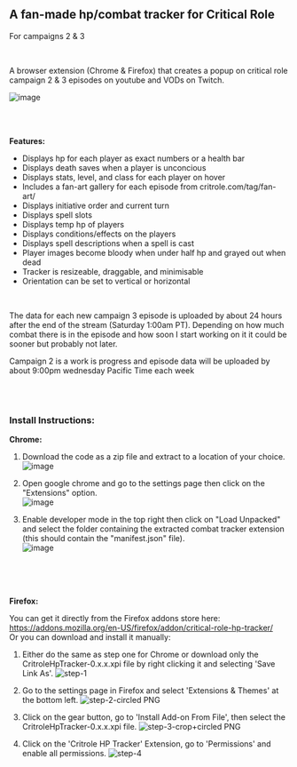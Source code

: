 ## A fan-made hp/combat tracker for Critical Role
For campaigns 2 & 3

<br />

A browser extension (Chrome & Firefox) that creates a popup on critical role campaign 2 & 3 episodes on youtube and VODs on Twitch.

![image](https://user-images.githubusercontent.com/109569193/211224761-8c414b76-4586-4d2f-9483-8e42439c5367.png)

<br />
<br />

<b>Features:</b>
- Displays hp for each player as exact numbers or a health bar
- Displays death saves when a player is unconcious
- Displays stats, level, and class for each player on hover
- Includes a fan-art gallery for each episode from critrole.com/tag/fan-art/
- Displays initiative order and current turn
- Displays spell slots
- Displays temp hp of players
- Displays conditions/effects on the players
- Displays spell descriptions when a spell is cast
- Player images become bloody when under half hp and grayed out when dead
- Tracker is resizeable, draggable, and minimisable
- Orientation can be set to vertical or horizontal


<br />

The data for each new campaign 3 episode is uploaded by about 24 hours after the end of the stream (Saturday 1:00am PT). Depending on how much combat there is in the episode and how soon I start working on it it could be sooner but probably not later. 

Campaign 2 is a work is progress and episode data will be uploaded by about 9:00pm wednesday Pacific Time each week

<br />
<br />

### Install Instructions:

<b>Chrome:</b>

1) Download the code as a zip file and extract to a location of your choice.
![image](https://user-images.githubusercontent.com/109569193/194732266-f0360f43-da4c-41c1-b878-0deb8a445cee.png)

2) Open google chrome and go to the settings page then click on the "Extensions" option.  
![image](https://user-images.githubusercontent.com/38895965/174467353-29f913f8-08e2-44e5-b7bd-14102e39e4b4.png)

3) Enable developer mode in the top right then click on "Load Unpacked" and select the folder containing the extracted combat tracker extension (this should contain the "manifest.json" file).  
![image](https://user-images.githubusercontent.com/38895965/174467489-250db389-d18f-4177-8fbc-05d7c577d2d3.png)

<br />
<br />
    
<br />

<b>Firefox:</b>

You can get it directly from the Firefox addons store here: https://addons.mozilla.org/en-US/firefox/addon/critical-role-hp-tracker/
<br/>Or you can download and install it manually:

1) Either do the same as step one for Chrome or download only the CritroleHpTracker-0.x.x.xpi file by right clicking it and selecting 'Save Link As'.
![step-1](https://github.com/snappdragonn/CritRoleHpTracker/assets/109569193/d536d9f2-b70d-4511-a924-3ff73329825d)

2) Go to the settings page in Firefox and select 'Extensions & Themes' at the bottom left.
![step-2-circled PNG](https://github.com/snappdragonn/CritRoleHpTracker/assets/109569193/08363f02-ebec-49d5-896f-2c320c97bd0d)

3) Click on the gear button, go to 'Install Add-on From File', then select the CritroleHpTracker-0.x.x.xpi file.
![step-3-crop+circled PNG](https://github.com/snappdragonn/CritRoleHpTracker/assets/109569193/2bcf2d85-2bed-44bf-9907-28ba0f5a1d7e)

4) Click on the 'Critrole HP Tracker' Extension, go to 'Permissions' and enable all permissions.
![step-4](https://github.com/snappdragonn/CritRoleHpTracker/assets/109569193/31cb7426-c8da-49fb-aedc-88b8302a9073)





